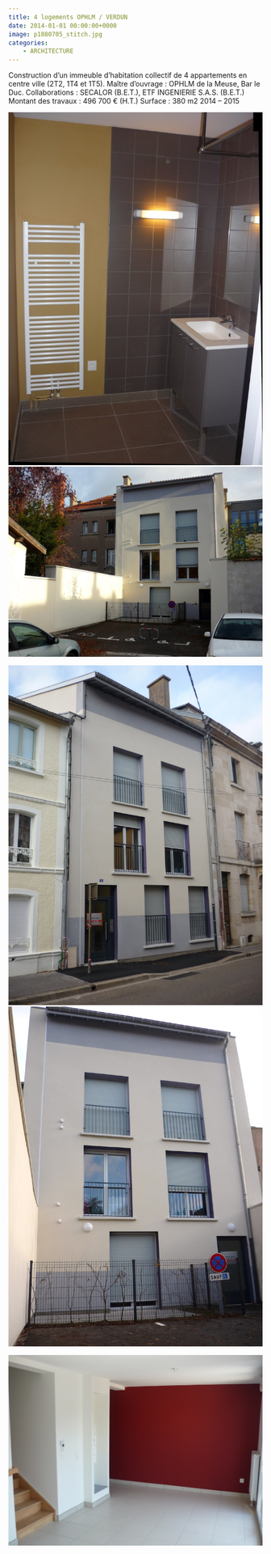 ```yaml
---
title: 4 logements OPHLM / VERDUN 
date: 2014-01-01 00:00:00+0000
image: p1080705_stitch.jpg
categories:
    - ARCHITECTURE
---
```


Construction d’un immeuble d’habitation collectif de 4 appartements en
            centre ville (2T2, 1T4 et 1T5).
            Maître d’ouvrage : OPHLM de la Meuse, Bar le Duc.
            Collaborations : SECALOR (B.E.T.), ETF INGENIERIE S.A.S. (B.E.T.)
            Montant des travaux : 496 700 € (H.T.) Surface : 380 m2
            2014 – 2015

![Image 1](p1080705_stitch.jpg) ![Image 2](p1080821.jpg)

![Image 3](p1080830.jpg) ![Image 4](p1080826.jpg)

![Image 5](p1080725.jpg)

